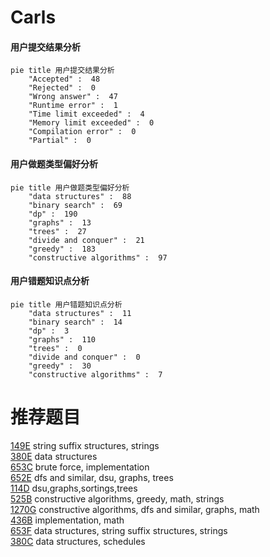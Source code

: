 # Carls

<!-- tabs:start -->



#### **用户提交结果分析**

```mermaid
pie title 用户提交结果分析
    "Accepted" :  48
    "Rejected" :  0
    "Wrong answer" :  47
    "Runtime error" :  1
    "Time limit exceeded" :  4
    "Memory limit exceeded" :  0
    "Compilation error" :  0
    "Partial" :  0
```

#### **用户做题类型偏好分析**

```mermaid
pie title 用户做题类型偏好分析
    "data structures" :  88
    "binary search" :  69
    "dp" :  190
    "graphs" :  13
    "trees" :  27
    "divide and conquer" :  21
    "greedy" :  183
    "constructive algorithms" :  97
```
#### **用户错题知识点分析**

```mermaid
pie title 用户错题知识点分析
    "data structures" :  11
    "binary search" :  14
    "dp" :  3
    "graphs" :  110
    "trees" :  0
    "divide and conquer" :  0
    "greedy" :  30
    "constructive algorithms" :  7
```



<!-- tabs:end -->
# 推荐题目
[149E](https://codeforces.com/contest/149/problem/E)		string suffix structures,
                        strings		  
[380E](https://codeforces.com/contest/380/problem/E)		data structures		  
[653C](https://codeforces.com/contest/653/problem/C)		brute force,
                        implementation		  
[652E](https://codeforces.com/contest/652/problem/E)		dfs and similar,
                        dsu,
                        graphs,
                        trees		  
[114D](https://codeforces.com/contest/114/problem/D)		dsu,graphs,sortings,trees		  
[525B](https://codeforces.com/contest/525/problem/B)		constructive algorithms,
                        greedy,
                        math,
                        strings		  
[1270G](https://codeforces.com/contest/1270/problem/G)		constructive algorithms,
                        dfs and similar,
                        graphs,
                        math		  
[436B](https://codeforces.com/contest/436/problem/B)		implementation,
                        math		  
[653F](https://codeforces.com/contest/653/problem/F)		data structures,
                        string suffix structures,
                        strings		  
[380C](https://codeforces.com/contest/380/problem/C)		data structures,
                        schedules		  
